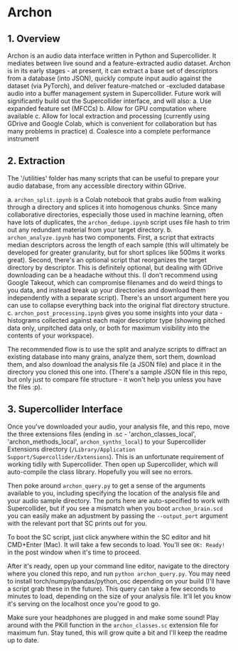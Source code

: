 # Archon 

## 1. Overview
Archon is an audio data interface written in Python and Supercollider. It mediates between live sound and a feature-extracted audio dataset. Archon is in its early stages - at present, it can extract a base set of descriptors from a database (into JSON), quickly compute input audio against the dataset (via PyTorch), and deliver feature-matched or -excluded database audio into a buffer management system in Supercollider. Future work will significantly build out the Supercollider interface, and will also:
a. Use expanded feature set (MFCCs) 
b. Allow for GPU computation where available 
c. Allow for local extraction and processing (currently using GDrive and Google Colab, which is convenient for collaboration but has many problems in practice)
d.  Coalesce into a complete performance instrument

## 2. Extraction
The '/utilities' folder has many scripts that can be useful to prepare your audio database, from any accessible directory within GDrive. 

a. `archon_split.ipynb` is a Colab notebook that grabs audio from walking through a directory and splices it into homogenous chunks. Since many collaborative directories, especially those used in machine learning, often have lots of duplicates, the `archon_dedupe.ipynb` script uses file hash to trim out any redundant material from your target directory.
b. `archon_analyze.ipynb` has two components. First, a script that extracts median descriptors across the length of each sample (this will ultimately be developed for greater granularity, but for short splices like 500ms it works great). Second, there's an optional script that reorganizes the target directory by descriptor. This is definitely optional, but dealing with GDrive downloading can be a headache without this. (I don't recommend using Google Takeout, which can compromise filenames and do weird things to you data, and instead break up your directories and download them independently with a separate script). There's an unsort argument here you can use to collapse everything back into the original flat directory structure.
c. `archon_post_processing.ipynb` gives you some insights into your data - histograms collected against each major descriptor type (showing pitched data only, unpitched data only, or both for maximum visibility into the contents of your workspace).

The recommended flow is to use the split and analyze scripts to diffract an existing database into many grains, analyze them, sort them, download them, and also download the analysis file (a JSON file) and place it in the directory you cloned this one into. (There's a sample JSON file in this repo, but only just to compare file structure - it won't help you unless you have the files :p). 

## 3. Supercollider Interface 
Once you've downloaded your audio, your analysis file, and this repo, move the three extensions files (ending in .sc - 'archon_classes_local', 'archon_methods_local', `archon_synths_local`) to your Supercollider Extensions directory (`/Library/Application Support/Supercollider/Extensions`). This is an unfortunate requirement of working tidily with Supercollider. Then open up Supercollider, which will auto-compile the class library. Hopefully you will see no errors.

Then poke around `archon_query.py` to get a sense of the arguments available to you, including specifying the location of the analysis file and your audio sample directory. The ports here are auto-specified to work with Supercollider, but if you see a mismatch when you boot `archon_brain.scd` you can easily make an adjustment by passing the `--output_port` argument with the relevant port that SC prints out for you.

To boot the SC script, just click anywhere within the SC editor and hit CMD+Enter (Mac). It will take a few seconds to load. You'll see `OK: Ready!` in the post window when it's time to proceed.

After it's ready, open up your command line editor, navigate to the directory where you cloned this repo, and run `python archon_query.py`. You may need to install torch/numpy/pandas/python_osc depending on your build (I'll have a script grab these in the future). This query can take a few seconds to minutes to load, depending on the size of your analysis file. It'll let you know it's serving on the localhost once you're good to go.

Make sure your headphones are plugged in and make some sound! Play around with the PKill function in the `archon_classes.sc` extension file for maximum fun. Stay tuned, this will grow quite a bit and I'll keep the readme up to date.